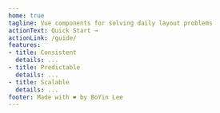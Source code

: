 ```yaml
---
home: true
tagline: Vue components for solving daily layout problems
actionText: Quick Start →
actionLink: /guide/
features:
- title: Consistent
  details: ...
- title: Predictable
  details: ...
- title: Scalable
  details: ...
footer: Made with ❤️ by BoYin Lee
---
```

